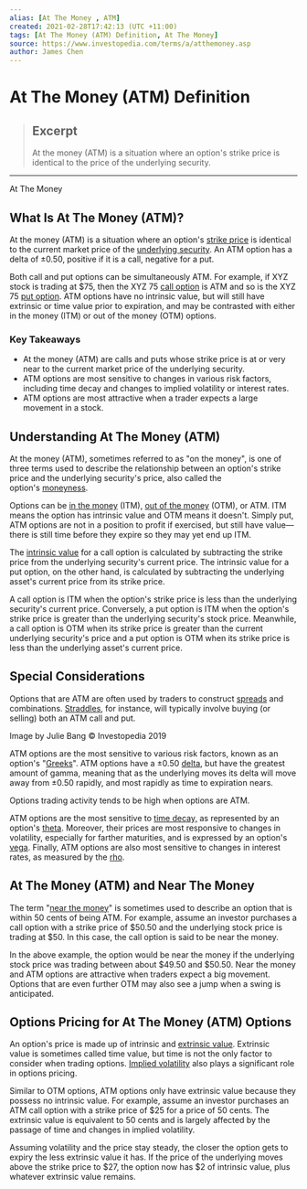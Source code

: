 ```yaml
---
alias: [At The Money , ATM]
created: 2021-02-28T17:42:13 (UTC +11:00)
tags: [At The Money (ATM) Definition, At The Money]
source: https://www.investopedia.com/terms/a/atthemoney.asp
author: James Chen
---
```


# At The Money (ATM) Definition

> ## Excerpt
> At the money (ATM) is a situation where an option's strike price is identical to the price of the underlying security.

---

At The Money
## What Is At The Money (ATM)?

At the money (ATM) is a situation where an option's [strike price](https://www.investopedia.com/terms/s/strikeprice.asp) is identical to the current market price of the [underlying security](https://www.investopedia.com/terms/u/underlying-security.asp). An ATM option has a delta of ±0.50, positive if it is a call, negative for a put.

Both call and put options can be simultaneously ATM. For example, if XYZ stock is trading at $75, then the XYZ 75 [call option](https://www.investopedia.com/terms/c/calloption.asp) is ATM and so is the XYZ 75 [put option](https://www.investopedia.com/terms/p/putoption.asp). ATM options have no intrinsic value, but will still have extrinsic or time value prior to expiration, and may be contrasted with either in the money (ITM) or out of the money (OTM) options.

### Key Takeaways

-   At the money (ATM) are calls and puts whose strike price is at or very near to the current market price of the underlying security.
-   ATM options are most sensitive to changes in various risk factors, including time decay and changes to implied volatility or interest rates.
-   ATM options are most attractive when a trader expects a large movement in a stock.

## Understanding At The Money (ATM)

At the money (ATM), sometimes referred to as "on the money", is one of three terms used to describe the relationship between an option's strike price and the underlying security's price, also called the option's [moneyness](https://www.investopedia.com/terms/m/moneyness.asp).

Options can be [in the money](https://www.investopedia.com/terms/i/inthemoney.asp) (ITM), [out of the money](https://www.investopedia.com/terms/o/outofthemoney.asp) (OTM), or ATM. ITM means the option has intrinsic value and OTM means it doesn't. Simply put, ATM options are not in a position to profit if exercised, but still have value—there is still time before they expire so they may yet end up ITM.

The [intrinsic value](https://www.investopedia.com/terms/i/intrinsicvalue.asp) for a call option is calculated by subtracting the strike price from the underlying security's current price. The intrinsic value for a put option, on the other hand, is calculated by subtracting the underlying asset's current price from its strike price.

A call option is ITM when the option's strike price is less than the underlying security's current price. Conversely, a put option is ITM when the option's strike price is greater than the underlying security's stock price. Meanwhile, a call option is OTM when its strike price is greater than the current underlying security's price and a put option is OTM when its strike price is less than the underlying asset's current price.

## Special Considerations

Options that are ATM are often used by traders to construct [spreads](https://www.investopedia.com/spread-4184182) and combinations. [Straddles](https://www.investopedia.com/terms/s/straddle.asp), for instance, will typically involve buying (or selling) both an ATM call and put.

Image by Julie Bang © Investopedia 2019

ATM options are the most sensitive to various risk factors, known as an option's "[Greeks](https://www.investopedia.com/terms/g/greeks.asp)". ATM options have a ±0.50 [delta](https://www.investopedia.com/terms/d/delta.asp), but have the greatest amount of gamma, meaning that as the underlying moves its delta will move away from ±0.50 rapidly, and most rapidly as time to expiration nears.

Options trading activity tends to be high when options are ATM. 

ATM options are the most sensitive to [time decay,](https://www.investopedia.com/terms/t/timedecay.asp) as represented by an option's [theta](https://www.investopedia.com/terms/t/theta.asp). Moreover, their prices are most responsive to changes in volatility, especially for farther maturities, and is expressed by an option's [vega](https://www.investopedia.com/terms/v/vega.asp). Finally, ATM options are also most sensitive to changes in interest rates, as measured by the [rho](https://www.investopedia.com/terms/r/rho.asp).

## At The Money (ATM) and Near The Money

The term "[near the money](https://www.investopedia.com/terms/n/near-the-money.asp)" is sometimes used to describe an option that is within 50 cents of being ATM. For example, assume an investor purchases a call option with a strike price of $50.50 and the underlying stock price is trading at $50. In this case, the call option is said to be near the money.

In the above example, the option would be near the money if the underlying stock price was trading between about $49.50 and $50.50. Near the money and ATM options are attractive when traders expect a big movement. Options that are even further OTM may also see a jump when a swing is anticipated.

## Options Pricing for At The Money (ATM) Options

An option's price is made up of intrinsic and [extrinsic value](https://www.investopedia.com/terms/e/extrinsicvalue.asp). Extrinsic value is sometimes called time value, but time is not the only factor to consider when trading options. [Implied volatility](https://www.investopedia.com/terms/i/iv.asp) also plays a significant role in options pricing. 

Similar to OTM options, ATM options only have extrinsic value because they possess no intrinsic value. For example, assume an investor purchases an ATM call option with a strike price of $25 for a price of 50 cents. The extrinsic value is equivalent to 50 cents and is largely affected by the passage of time and changes in implied volatility.

Assuming volatility and the price stay steady, the closer the option gets to expiry the less extrinsic value it has. If the price of the underlying moves above the strike price to $27, the option now has $2 of intrinsic value, plus whatever extrinsic value remains.
